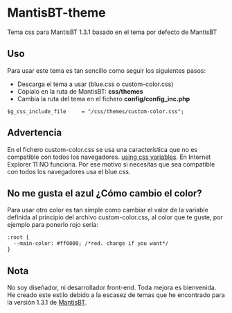 # MantisBT-theme
Tema css para MantisBT 1.3.1 basado en el tema por defecto de MantisBT

## Uso
Para usar este tema es tan sencillo como seguir los siguientes pasos:
- Descarga el tema a usar (blue.css o custom-color.css)
- Cópialo en la ruta de MantisBT: **css/themes**
- Cambia la ruta del tema en el fichero **config/config_inc.php**
```
$g_css_include_file     = "/css/themes/custom-color.css";
```

## Advertencia
En el fichero  custom-color.css se usa una característica que no es compatible con todos los navegadores. [using css variables](https://developer.mozilla.org/en-US/docs/Web/CSS/Using_CSS_variables). En Internet Explorer 11 NO funciona.
Por ese motivo si necesitas que sea compatible con todos los navegadores usa el blue.css.

## No me gusta el azul ¿Cómo cambio el color?
Para usar otro color es tan simple como cambiar el valor de la variable definida al principio del archivo custom-color.css, al color que te guste, por ejemplo para ponerlo rojo sería:

```
:root {
  --main-color: #ff0000; /*red. change if you want*/
}
```

## Nota
No soy diseñador, ni desarrollador front-end. Toda mejora es bienvenida. He creado este estilo debido a la escasez de temas que he encontrado para la versión 1.3.1 de [MantisBT](https://www.mantisbt.org/). 
